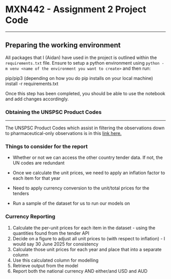 # MXN442 - Assignment 2 Project Code

---

## Preparing the working environment

All packages that I (Aidan) have used in the project is outlined within the `requirements.txt` file. Ensure to setup a python environment using `python -m venv <name of the environment you want to create>` and then run:

pip/pip3 (depending on how you do pip installs on your local machine) install -r requirements.txt

Once this step has been completed, you should be able to use the notebook and add changes accordingly.

### Obtaining the UNSPSC Product Codes

---

The UNSPSC Product Codes which assist in filtering the observations down to pharmaceutical-only observations is in this [link here.](https://www.ungm.org/public/unspsc)


### Things to consider for the report
- Whether or not we can access the other country tender data. If not, the UN codes are redundant 
- Once we calculate the unit prices, we need to apply an inflation factor to each item for that year
- Need to apply currency conversion to the unit/total prices for the tenders

- Run a sample of the dataset for us to run our models on 


### Currency Reporting
1. Calculate the per-unit prices for each item in the dataset - using the quantities found from the tender API
2. Decide on a figure to adjust all unit prices to (with respect to inflation) - I would say 30 June 2025 for consistency
3. Calculate those unit prices for each year and place that into a separate column 
4. Use this calculated column for modelling 
5. Retrieve output from the model
6. Report both the national currency AND either/and USD and AUD

